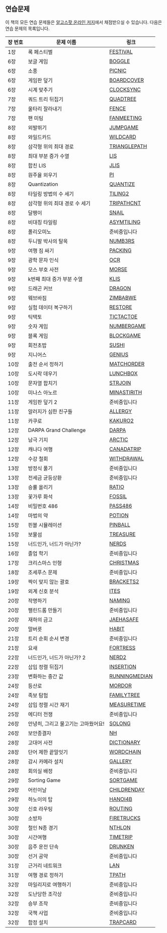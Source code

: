## 연습문제

이 책의 모든 연습 문제들은 [알고스팟 온라인 저지](http://algospot.com)에서 채점받으실 수 있습니다. 다음은 연습 문제의 목록입니다.

장 번호|문제 이름           	|링크
-------|------------------------|-----------------------------------------------------------
1장    |록 페스티벌				|[FESTIVAL](http://algospot.com/judge/problem/read/FESTIVAL)
6장    |보글 게임				|[BOGGLE](http://algospot.com/judge/problem/read/BOGGLE)
6장    |소풍					|[PICNIC](http://algospot.com/judge/problem/read/PICNIC)
6장    |게임판 덮기				|[BOARDCOVER](http://algospot.com/judge/problem/read/BOARDCOVER)
6장    |시계 맞추기				|[CLOCKSYNC](http://algospot.com/judge/problem/read/CLOCKSYNC)
7장    |쿼드 트리 뒤집기		|[QUADTREE](http://algospot.com/judge/problem/read/QUADTREE)
7장    |울타리 잘라내기			|[FENCE](http://algospot.com/judge/problem/read/FENCE)
7장    |팬 미팅					|[FANMEETING](http://algospot.com/judge/problem/read/FANMEETING)
8장    |외발뛰기				|[JUMPGAME](http://algospot.com/judge/problem/read/JUMPGAME)
8장    |와일드카드				|[WILDCARD](http://algospot.com/judge/problem/read/WILDCARD)
8장    |삼각형 위의 최대 경로	|[TRIANGLEPATH](http://algospot.com/judge/problem/read/TRIANGLEPATH)
8장    |최대 부분 증가 수열		|[LIS](http://algospot.com/judge/problem/read/LIS)
8장    |합친 LIS				|[JLIS](http://algospot.com/judge/problem/read/JLIS)
8장    |원주율 외우기			|[PI](http://algospot.com/judge/problem/read/PI)
8장    |Quantization			|[QUANTIZE](http://algospot.com/judge/problem/read/QUANTIZE)
8장    |타일링 방법의 수 세기	|[TILING2](http://algospot.com/judge/problem/read/TILING2)
8장    |삼각형 위의 최대 경로 수 세기 |[TRIPATHCNT](http://algospot.com/judge/problem/read/TRIPATHCNT)
8장    |달팽이					|[SNAIL](http://algospot.com/judge/problem/read/SNAIL)
8장    |비대칭 타일링			|[ASYMTILING](http://algospot.com/judge/problem/read/ASYMTILING)
8장    |폴리오미노				|준비중입니다
8장    |두니발 박사의 탈옥		|[NUMB3RS](http://algospot.com/judge/problem/read/NUMB3RS) 
9장    |여행 짐 싸기			|[PACKING](http://algospot.com/judge/problem/read/PACKING) 
9장    |광학 문자 인식			|[OCR](http://algospot.com/judge/problem/read/OCR) 
9장    |모스 부호 사전 			|[MORSE](http://algospot.com/judge/problem/read/MORSE)
9장    |k번째 최대 증가 부분 수열|[KLIS](http://algospot.com/judge/problem/read/KLIS) 
9장    |드래곤 커브				|[DRAGON](http://algospot.com/judge/problem/read/DRAGON) 
9장    |웨브바짐				|[ZIMBABWE](http://algospot.com/judge/problem/read/ZIMBABWE) 
9장    |실험 데이터 복구하기	|[RESTORE](http://algospot.com/judge/problem/read/RESTORE) 
9장    |틱택토					|[TICTACTOE](http://algospot.com/judge/problem/read/TICTACTOE) 
9장    |숫자 게임				|[NUMBERGAME](http://algospot.com/judge/problem/read/NUMBERGAME)
9장    |블록 게임				|[BLOCKGAME](http://algospot.com/judge/problem/read/BLOCKGAME)
9장    |회전초밥				|[SUSHI](http://algospot.com/judge/problem/read/SUSHI) 
9장    |지니어스				|[GENIUS](http://algospot.com/judge/problem/read/GENIUS) 
10장   |출전 순서 정하기		|[MATCHORDER](http://algospot.com/judge/problem/read/MATCHORDER) 
10장   |도시락 데우기			|[LUNCHBOX](http://algospot.com/judge/problem/read/LUNCHBOX)
10장   |문자열 합치기			|[STRJOIN](http://algospot.com/judge/problem/read/STRJOIN)
10장   |미나스 아노르			|[MINASTIRITH](http://algospot.com/judge/problem/read/MINASTIRITH)
11장   |게임판 덮기 2			|준비중입니다
11장   |알러지가 심한 친구들	|[ALLERGY](http://algospot.com/judge/problem/read/ALLERGY)
11장   |카쿠로					|[KAKURO2](http://algospot.com/judge/problem/read/KAKURO2)
12장   |DARPA Grand Challenge   |[DARPA](http://algospot.com/judge/problem/read/DARPA)
12장   |남극 기지				|[ARCTIC](http://algospot.com/judge/problem/read/ARCTIC)
12장   |캐나다 여행				|[CANADATRIP](http://algospot.com/judge/problem/read/CANADATRIP)
12장   |수강 철회				|[WITHDRAWAL](http://algospot.com/judge/problem/read/WITHDRAWAL)
13장   |방정식 풀기				|준비중입니다
13장   |전세금 균등상환			|준비중입니다
13장   |승률 올리기				|[RATIO](http://algospot.com/judge/problem/read/RATIO)
13장   |꽃가루 화석				|[FOSSIL](http://algospot.com/judge/problem/read/FOSSIL)
14장   |비밀번호 486			|[PASS486](http://algospot.com/judge/problem/read/PASS486)
14장   |마법의 약				|[POTION](http://algospot.com/judge/problem/read/POTION)
15장   |핀볼 시뮬레이션			|[PINBALL](http://algospot.com/judge/problem/read/PINBALL)
15장   |보물섬					|[TREASURE](http://algospot.com/judge/problem/read/TREASURE)
15장   |너드인가, 너드가 아닌가?|[NERDS](http://algospot.com/judge/problem/read/NERDS)
16장   |졸업 학기				|준비중입니다
17장   |크리스마스 인형			|[CHRISTMAS](http://algospot.com/judge/problem/read/CHRISTMAS)
18장   |조세푸스 문제			|준비중입니다
19장   |짝이 맞지 않는 괄호		|[BRACKETS2](http://algospot.com/judge/problem/read/BRACKETS2)
19장   |외계 신호 분석			|[ITES](http://algospot.com/judge/problem/read/ITES)
20장   |작명하기				|[NAMING](http://algospot.com/judge/problem/read/NAMING)
20장   |팰린드롬 만들기			|준비중입니다
20장   |재하의 금고				|[JAEHASAFE](http://algospot.com/judge/problem/read/JAEHASAFE)
20장   |말버릇					|[HABIT](http://algospot.com/judge/problem/read/HABIT)
21장   |트리 순회 순서 변경		|준비중입니다
21장   |요새					|[FORTRESS](http://algospot.com/judge/problem/read/FORTRESS)
22장   |너드인가, 너드가 아닌가? 2|[NERD2](http://algospot.com/judge/problem/read/NERD2)
22장   |삽입 정렬 뒤집기		|[INSERTION](http://algospot.com/judge/problem/read/INSERTION)
23장   |변화하는 중간 값		|[RUNNINGMEDIAN](http://algospot.com/judge/problem/read/RUNNINGMEDIAN)
24장   |등산로					|[MORDOR](http://algospot.com/judge/problem/read/MORDOR)
24장   |족보 탐험				|[FAMILYTREE](http://algospot.com/judge/problem/read/FAMILYTREE)
24장   |삽입 정렬 시간 재기		|[MEASURETIME](http://algospot.com/judge/problem/read/MEASURETIME)
25장   |에디터 전쟁				|준비중입니다
26장   |안녕히, 그리고 물고기는 고마웠어요!|[SOLONG](http://algospot.com/judge/problem/read/SOLONG)
26장   |보안종결자				|[NH](http://algospot.com/judge/problem/read/NH)
28장   |고대어 사전				|[DICTIONARY](http://algospot.com/judge/problem/read/DICTIONARY)
28장   |단어 제한 끝말잇기		|[WORDCHAIN](http://algospot.com/judge/problem/read/WORDCHAIN)
28장   |감시 카메라 설치		|[GALLERY](http://algospot.com/judge/problem/read/GALLERY)
28장   |회의실 배정				|준비중입니다
29장   |Sorting Game			|[SORTGAME](http://algospot.com/judge/problem/read/SORTGAME)
29장   |어린이날				|[CHILDRENDAY](http://algospot.com/judge/problem/read/CHILDRENDAY)
29장   |하노이의 탑				|[HANOI4B](http://algospot.com/judge/problem/read/HANOI4B)
30장   |신호 라우팅				|[ROUTING](http://algospot.com/judge/problem/read/ROUTING)
30장   |소방차					|[FIRETRUCKS](http://algospot.com/judge/problem/read/FIRETRUCKS)
30장   |철인 N종 경기			|[NTHLON](http://algospot.com/judge/problem/read/NTHLON)
30장   |시간여행				|[TIMETRIP](http://algospot.com/judge/problem/read/TIMETRIP)
30장   |음주 운전 단속			|[DRUNKEN](http://algospot.com/judge/problem/read/DRUNKEN)
30장   |선거 공약				|준비중입니다
31장   |근거리 네트워크			|[LAN](http://algospot.com/judge/problem/read/LAN)
31장   |여행 경로 정하기		|[TPATH](http://algospot.com/judge/problem/read/TPATH)
32장   |마일리지로 여행하기		|준비중입니다
32장   |도난당한 조각상			|준비중입니다
32장   |승부 조작				|준비중입니다
32장   |국책 사업				|준비중입니다
32장   |함정 설치				|[TRAPCARD](http://algospot.com/judge/problem/read/TRAPCARD)
